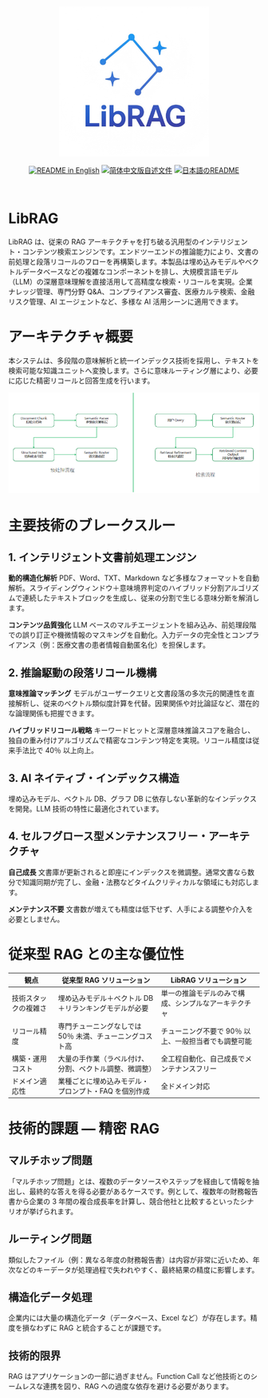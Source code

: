 <div align="center">
<img src="./log(500x500).png" width="300px" alt="xorbits" />

<p align="center">
  <a href="./README.md"><img alt="README in English" src="https://img.shields.io/badge/English-d9d9d9?style=for-the-badge"></a>
  <a href="./README_zh_CN.md"><img alt="简体中文版自述文件" src="https://img.shields.io/badge/中文介绍-d9d9d9?style=for-the-badge"></a>
  <a href="./README_ja_JP.md"><img alt="日本語のREADME" src="https://img.shields.io/badge/日本語-454545?style=for-the-badge"></a>
</p>
</div>
<br />


# LibRAG

LibRAG は、従来の RAG アーキテクチャを打ち破る汎用型のインテリジェント・コンテンツ検索エンジンです。エンドツーエンドの推論能力により、文書の前処理と段落リコールのフローを再構築します。本製品は埋め込みモデルやベクトルデータベースなどの複雑なコンポーネントを排し、大規模言語モデル（LLM）の深層意味理解を直接活用して高精度な検索・リコールを実現。企業ナレッジ管理、専門分野 Q&A、コンプライアンス審査、医療カルテ検索、金融リスク管理、AI エージェントなど、多様な AI 活用シーンに適用できます。

# アーキテクチャ概要

本システムは、多段階の意味解析と統一インデックス技術を採用し、テキストを検索可能な知識ユニットへ変換します。さらに意味ルーティング層により、必要に応じた精密リコールと回答生成を行います。

![image](./framework.png)  

# 主要技術のブレークスルー

## 1. インテリジェント文書前処理エンジン

**動的構造化解析**
 PDF、Word、TXT、Markdown など多様なフォーマットを自動解析。スライディングウィンドウ＋意味境界判定のハイブリッド分割アルゴリズムで連続したテキストブロックを生成し、従来の分割で生じる意味分断を解消します。

**コンテンツ品質強化**
 LLM ベースのマルチエージェントを組み込み、前処理段階での誤り訂正や機微情報のマスキングを自動化。入力データの完全性とコンプライアンス（例：医療文書の患者情報自動匿名化）を担保します。

## 2. 推論駆動の段落リコール機構

**意味推論マッチング**
 モデルがユーザークエリと文書段落の多次元的関連性を直接解析し、従来のベクトル類似度計算を代替。因果関係や対比論証など、潜在的な論理関係も把握できます。

**ハイブリッドリコール戦略**
 キーワードヒットと深層意味推論スコアを融合し、独自の重み付けアルゴリズムで精密なコンテンツ特定を実現。リコール精度は従来手法比で 40％ 以上向上。

## 3. AI ネイティブ・インデックス構造

埋め込みモデル、ベクトル DB、グラフ DB に依存しない革新的なインデックスを開発。LLM 技術の特性に最適化されています。

## 4. セルフグロース型メンテナンスフリー・アーキテクチャ

**自己成長**
 文書庫が更新されると即座にインデックスを微調整。通常文書なら数分で知識同期が完了し、金融・法務などタイムクリティカルな領域にも対応します。

**メンテナンス不要**
 文書数が増えても精度は低下せず、人手による調整や介入を必要としません。

# 従来型 RAG との主な優位性

| 観点                 | 従来型 RAG ソリューション                                | LibRAG ソリューション                                |
| -------------------- | -------------------------------------------------------- | ---------------------------------------------------- |
| 技術スタックの複雑さ | 埋め込みモデル＋ベクトル DB＋リランキングモデルが必要    | 単一の推論モデルのみで構成、シンプルなアーキテクチャ |
| リコール精度         | 専門チューニングなしでは 50％ 未満、チューニングコスト高 | チューニング不要で 90％ 以上、一般担当者でも調整可能 |
| 構築・運用コスト     | 大量の手作業（ラベル付け、分割、ベクトル調整、微調整）   | 全工程自動化、自己成長でメンテナンスフリー           |
| ドメイン適応性       | 業種ごとに埋め込みモデル・プロンプト・FAQ を個別作成     | 全ドメイン対応                                       |

# 技術的課題 ― 精密 RAG

## マルチホップ問題

「マルチホップ問題」とは、複数のデータソースやステップを経由して情報を抽出し、最終的な答えを得る必要があるケースです。例として、複数年の財務報告書から企業の 3 年間の複合成長率を計算し、競合他社と比較するといったシナリオが挙げられます。

## ルーティング問題

類似したファイル（例：異なる年度の財務報告書）は内容が非常に近いため、年次などのキーデータが処理過程で失われやすく、最終結果の精度に影響します。

## 構造化データ処理

企業内には大量の構造化データ（データベース、Excel など）が存在します。精度を損なわずに RAG と統合することが課題です。

## 技術的限界

RAG はアプリケーションの一部に過ぎません。Function Call など他技術とのシームレスな連携を図り、RAG への過度な依存を避ける必要があります。
